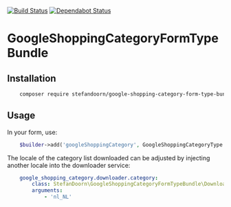 [![Build Status](https://travis-ci.org/stefandoorn/GoogleShoppingCategoryFormTypeBundle.svg?branch=master)](https://travis-ci.org/stefandoorn/GoogleShoppingCategoryFormTypeBundle)
[![Dependabot Status](https://api.dependabot.com/badges/status?host=github&repo=stefandoorn/GoogleShoppingCategoryFormTypeBundle)](https://dependabot.com)

# GoogleShoppingCategoryFormTypeBundle

## Installation

```bash
    composer require stefandoorn/google-shopping-category-form-type-bundle
``` 

## Usage

In your form, use:

```php
    $builder->add('googleShoppingCategory', GoogleShoppingCategoryType::class);
```

The locale of the category list downloaded can be adjusted by injecting another locale into the downloader service:

```yaml
    google_shopping_category.downloader.category:
        class: StefanDoorn\GoogleShoppingCategoryFormTypeBundle\Downloader\GoogleShoppingCategoryList
        arguments:
            - 'nl_NL'
```
